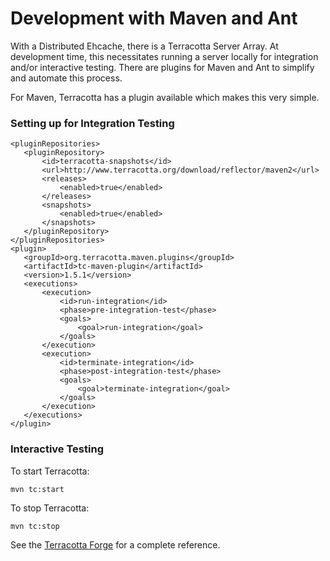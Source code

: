 ---
---
# Development with Maven and Ant

With a Distributed Ehcache, there is a Terracotta Server Array. At development time, this necessitates running a server locally for integration and/or interactive testing.
There are plugins for Maven and Ant to simplify and automate this process.

For Maven, Terracotta has a  plugin available which makes this very simple.

### Setting up for Integration Testing

    <pluginRepositories>
       <pluginRepository>
           <id>terracotta-snapshots</id>
           <url>http://www.terracotta.org/download/reflector/maven2</url>
           <releases>
               <enabled>true</enabled>
           </releases>
           <snapshots>
               <enabled>true</enabled>
           </snapshots>
       </pluginRepository>
    </pluginRepositories>
    <plugin>
       <groupId>org.terracotta.maven.plugins</groupId>
       <artifactId>tc-maven-plugin</artifactId>
       <version>1.5.1</version>
       <executions>
           <execution>
               <id>run-integration</id>
               <phase>pre-integration-test</phase>
               <goals>
                   <goal>run-integration</goal>
               </goals>
           </execution>
           <execution>
               <id>terminate-integration</id>
               <phase>post-integration-test</phase>
               <goals>
                   <goal>terminate-integration</goal>
               </goals>
           </execution>
       </executions>
    </plugin>

### Interactive Testing
To start Terracotta:

    mvn tc:start

To stop Terracotta:

    mvn tc:stop

See the [Terracotta Forge](http://forge.terracotta.org/releases/projects/tc-maven-plugin/) for a complete reference.
